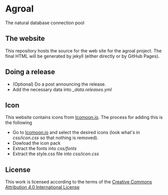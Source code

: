 # Agroal

The natural database connection pool

## The website

This repository hosts the source for the web site for the agroal project. The final HTML will be generated by jekyll (either directly or by GitHub Pages).

## Doing a release

* (Optional) Do a post announcing the release.
* Add the necessary data into *_data.releases.yml*

## Icon

This website contains icons from [Icomoon.io](https://icomoon.io). The process for adding this is the following

* Go to [Icomoon.io](https://icomoon.io) and select the desired icons (look what's in *css/icon.css* so that nothing is removed).
* Dowload the icon pack
* Extract the fonts into *css/fonts*
* Extract the style.css file into *css/icon.css*

## License

This work is licensed according to the terms of the [Creative Commons Attribution 4.0 International License](https://creativecommons.org/licenses/by/4.0/)
